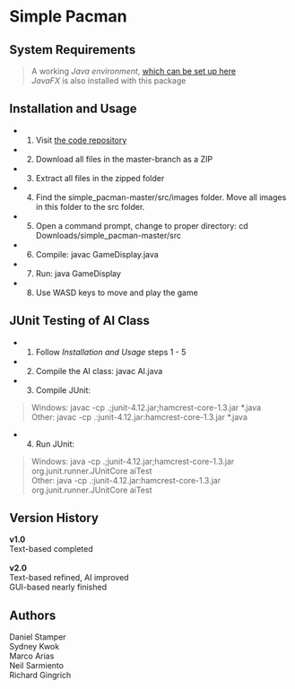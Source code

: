 # Simple Pacman

## System Requirements
>A working *Java environment*, [which can be set up here](https://www.oracle.com/technetwork/java/javase/downloads/index.html) <br/>
>*JavaFX* is also installed with this package

## Installation and Usage
+ 1. Visit [the code repository](https://github.com/quickaccount/simple_pacman) <br/>
+ 2. Download all files in the master-branch as a ZIP <br/>
+ 3. Extract all files in the zipped folder <br/>
+ 4. Find the simple_pacman-master/src/images folder. Move all images in this folder to the src folder. <br/>
+ 5. Open a command prompt, change to proper directory: cd Downloads/simple_pacman-master/src <br/>
+ 6. Compile: javac GameDisplay.java <br/>
+ 7. Run: java GameDisplay <br/>
+ 8. Use WASD keys to move and play the game

## JUnit Testing of AI Class
- 1. Follow *Installation and Usage* steps 1 - 5 <br/>
- 2. Compile the AI class: javac AI.java <br/>
- 3. Compile JUnit: <br/>
>Windows: javac -cp .;junit-4.12.jar;hamcrest-core-1.3.jar *.java <br/>
>Other: javac -cp .:junit-4.12.jar:hamcrest-core-1.3.jar *.java <br/>
- 4. Run JUnit: <br/>
>Windows: java -cp .;junit-4.12.jar;hamcrest-core-1.3.jar org.junit.runner.JUnitCore aiTest <br/>
>Other: java -cp .:junit-4.12.jar:hamcrest-core-1.3.jar org.junit.runner.JUnitCore aiTest <br/>

## Version History
**v1.0** <br/> 
Text-based completed <br/><br/>
**v2.0** <br/>
Text-based refined, AI improved <br/>
GUI-based nearly finished

## Authors
Daniel Stamper <br/>
Sydney Kwok <br/>
Marco Arias <br/>
Neil Sarmiento <br/>
Richard Gingrich <br/>
